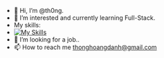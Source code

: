 - 👋 Hi, I’m @th0ng.
- 👀 I’m interested and currently learning Full-Stack.
- My skills:
- [![My Skills](https://skillicons.dev/icons?i=aws,gcp,azure,react,vue,flutter&perline=3)](https://skillicons.dev)
- 💞️ I’m looking for a job..
- 📫 How to reach me thonghoangdanh@gmail.com

<!---
th0ng/th0ng is a ✨ special ✨ repository because its `README.md` (this file) appears on your GitHub profile.
You can click the Preview link to take a look at your changes.
--->
